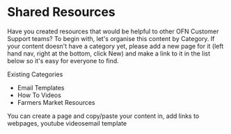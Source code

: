 # Shared Resources

Have you created resources that would be helpful to other OFN Customer Support teams?  To begin with, let's organise this content by Category. If your content doesn't have a category yet, please add a new page for it \(left hand nav, right at the bottom, click New\) and make a link to it in the list below so it's easy for everyone to find.

Existing Categories

* Email Templates
* How To Videos
* Farmers Market Resources

You can create a page and copy/paste your content in, add links to webpages, youtube videosemail template

